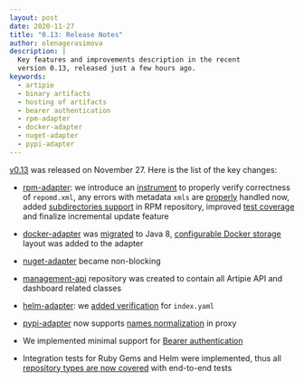 ```yaml
---
layout: post
date: 2020-11-27
title: "0.13: Release Notes"
author: olenagerasimova
description: |
  Key features and improvements description in the recent
  version 0.13, released just a few hours ago.
keywords:
  - artipie
  - binary artifacts
  - hosting of artifacts
  - bearer authentication
  - rpm-adapter
  - docker-adapter
  - nuget-adapter
  - pypi-adapter
---
```


[v0.13](https://github.com/artipie/artipie/releases/tag/0.13) was released on November 27. 
Here is the list of the key changes:

- [rpm-adapter](https://github.com/artipie/rpm-adapter): we introduce an [instrument](https://github.com/artipie/rpm-adapter/issues/359) to properly 
verify correctness of `repomd.xml`, any errors with metadata `xmls` are [properly](https://github.com/artipie/rpm-adapter/issues/323) handled now,
added [subdirectories support](artipie/rpm-adapter#376) in RPM repository, improved  [test coverage](https://github.com/artipie/rpm-adapter/issues/227) 
and finalize incremental update feature

- [docker-adapter](https://github.com/artipie/docker-adapter) was [migrated](https://github.com/artipie/docker-adapter/issues/341) to Java 8, 
[configurable Docker storage](https://github.com/artipie/docker-adapter/issues/349) layout was added to the adapter

- [nuget-adapter](https://github.com/artipie/nuget-adapter/issues/117) became non-blocking

- [management-api](https://github.com/artipie/management-api) repository was created to contain
 all Artipie API and dashboard related classes

- [helm-adapter](https://github.com/artipie/helm-adapter): we [added verification](https://github.com/artipie/helm-adapter/issues/77) for `index.yaml` 

- [pypi-adapter](https://github.com/artipie/pypi-adapter) now supports [names normalization](https://github.com/artipie/pypi-adapter/issues/147) in proxy 

- We implemented minimal support for [Bearer authentication](https://github.com/artipie/http/issues/261)

- Integration tests for Ruby Gems and Helm were implemented, thus all [repository types are now covered](https://github.com/artipie/artipie/issues/389) with end-to-end tests
